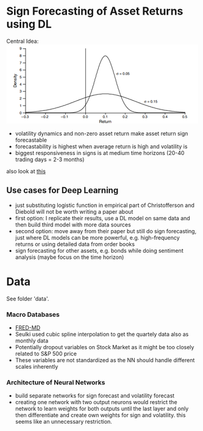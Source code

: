 # Sign Forecasting of Asset Returns using DL

Central Idea: 
![alt text](img/basic_idea.png)

- volatility dynamics and non-zero asset return make asset return sign forecastable
- forecastability is highest when average return is high and volatility is 
- biggest responsiveness in signs is at medium time horizons (20-40 trading days = 2-3 months)


also look at [this](https://www.sciencedirect.com/science/article/pii/S106294081730400X?casa_token=y68X7c_uhg8AAAAA:yBf9pr5pouUoMQ0M-ni2ZGBplqIOhsoDMeLGgn0DPkdHEIq4AAJ7_TWebZhtmtDVMMpR3ea_rsU)

## Use cases for Deep Learning
- just substituting logistic function in empirical part of Christofferson and Diebold will not be worth writing a paper about
- first option: I replicate their results, use a DL model on same data and then build third model with more data sources
- second option: move away from their paper but still do sign forecasting, just where DL models can be more powerful, e.g. high-frequency returns or using detailed data from order books
- sign forecasting for other assets, e.g. bonds while doing sentiment analysis (maybe focus on the time horizon)


# Data

See folder 'data'.

### Macro Databases 
- [FRED-MD](https://www.stlouisfed.org/research/economists/mccracken/fred-databases)
- Seulki used cubic spline interpolation to get the quartely data also as monthly data
- Potentially dropout variables on Stock Market as it might be too closely related to S&P 500 price
- These variables are not standardized as the NN should handle different scales inherently


### Architecture of Neural Networks
- build separate networks for sign forecast and volatility forecast
- creating one network with two output neurons would restrict the network to learn weights for both outputs until the last layer and only then differentiate and create own weights for sign and volatility. this seems like an unnecessary restriction.